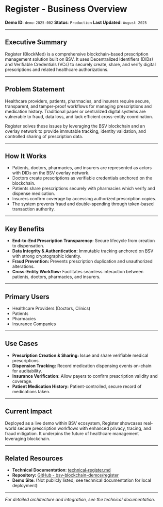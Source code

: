 # Register - Business Overview

**Demo ID**: `demo-2025-002`
**Status**: `Production`
**Last Updated**: `August 2025`

---

## Executive Summary

Register (BlockMed) is a comprehensive blockchain-based prescription management solution built on BSV. It uses Decentralized Identifiers (DIDs) and Verifiable Credentials (VCs) to securely create, share, and verify digital prescriptions and related healthcare authorizations.

---

## Problem Statement

Healthcare providers, patients, pharmacies, and insurers require secure, transparent, and tamper-proof workflows for managing prescriptions and medication history. Traditional paper or centralized digital systems are vulnerable to fraud, data loss, and lack efficient cross-entity coordination.

Register solves these issues by leveraging the BSV blockchain and an overlay network to provide immutable tracking, identity validation, and controlled sharing of prescription data.

---

## How It Works

- Patients, doctors, pharmacies, and insurers are represented as actors with DIDs on the BSV overlay network.
- Doctors create prescriptions as verifiable credentials anchored on the blockchain.
- Patients share prescriptions securely with pharmacies which verify and dispense medication.
- Insurers confirm coverage by accessing authorized prescription copies.
- The system prevents fraud and double-spending through token-based transaction authority.

---

## Key Benefits

- **End-to-End Prescription Transparency:** Secure lifecycle from creation to dispensation.
- **Data Integrity & Authentication:** Immutable tracking anchored on BSV with strong cryptographic identity.
- **Fraud Prevention:** Prevents prescription duplication and unauthorized alterations.
- **Cross-Entity Workflow:** Facilitates seamless interaction between patients, doctors, pharmacies, and insurers.

---

## Primary Users

- Healthcare Providers (Doctors, Clinics)
- Patients
- Pharmacies
- Insurance Companies

---

## Use Cases

- **Prescription Creation & Sharing:** Issue and share verifiable medical prescriptions.
- **Dispension Tracking:** Record medication dispensing events on-chain for auditability.
- **Insurance Verification:** Allow payers to confirm prescription validity and coverage.
- **Patient Medication History:** Patient-controlled, secure record of medications taken.

---

## Current Impact

Deployed as a live demo within BSV ecosystem, Register showcases real-world secure prescription workflows with enhanced privacy, tracing, and fraud mitigation. It underpins the future of healthcare management leveraging blockchain.

---

## Related Resources

- **Technical Documentation:** [technical-register.md](technical-register.md)
- **Repository:** [GitHub - bsv-blockchain-demos/register](https://github.com/bsv-blockchain-demos/register)
- **Demo Site:** (Not publicly listed; see technical documentation for local deployment)

---

*For detailed architecture and integration, see the technical documentation.*
